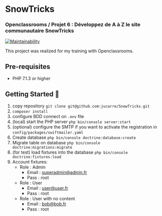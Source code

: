 # SnowTricks

### Openclassrooms / Projet 6 : Développez de A à Z le site communautaire SnowTricks
[![Maintainability](https://api.codeclimate.com/v1/badges/adab98eec5399cb95d52/maintainability)](https://codeclimate.com/github/jucarre/SnowTricks/maintainability)

This project was realized for my training with Openclassrooms.

## Pre-requisites

- PHP 7.1.3 or higher

## Getting Started :metal:

1. copy repository `git clone git@github.com:jucarre/SnowTricks.git`
2. `composer install`
3. configure BDD connect on `.env` file
4. (local) start the PHP server `php bin/console server:start`
5. (optional) configure the SMTP if you want to activate the registration in `config/packages/swiftmailer.yaml`
6. Create database `php bin/console doctrine:database:create`
7. Migrate table on database `php bin/console doctrine:migrations:migrate`
8. (for test) load fixtures into the database `php bin/console doctrine:fixtures:load`
9. Account fixtures:
      * Role : Admin
        * Email : superadmin@admin.fr
        * Pass : root
     * Role : User
        * Email : user@user.fr
        * Pass : root
     * Role : User with no content
        * Email : bob@bob.fr
        * Pass : root
